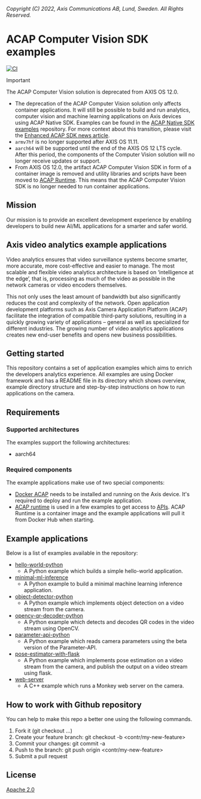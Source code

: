*Copyright (C) 2022, Axis Communications AB, Lund, Sweden. All Rights Reserved.*

# ACAP Computer Vision SDK examples

[![CI](https://github.com/AxisCommunications/acap-computer-vision-sdk-examples/actions/workflows/ci.yml/badge.svg)](https://github.com/AxisCommunications/acap-computer-vision-sdk-examples/actions/workflows/ci.yml)

> [!IMPORTANT]
> The ACAP Computer Vision solution is deprecated from AXIS OS 12.0.
>
> - The deprecation of the ACAP Computer Vision solution only affects container applications.
>   It will still be possible to build and run analytics, computer vision and machine learning applications on Axis devices using
>   ACAP Native SDK. Examples can be found in the
>   [ACAP Native SDK examples](https://github.com/AxisCommunications/acap-native-sdk-examples) repository.
>   For more context about this transition, please visit the [Enhanced ACAP SDK news article](https://www.axis.com/developer-community/news/enhanced-acap-sdk).
> - `armv7hf` is no longer supported after AXIS OS 11.11.
> - `aarch64` will be supported until the end of the AXIS OS 12 LTS cycle.
>   After this period, the components of the Computer Vision solution will no longer
>   receive updates or support.
> - From AXIS OS 12.0, the artifact ACAP Computer Vision SDK in form of a
>   container image is removed and utility libraries and scripts have been
>   moved to [ACAP Runtime](https://github.com/AxisCommunications/acap-runtime).
>   This means that the ACAP Computer Vision SDK is no longer needed to run container applications.

## Mission

Our mission is to provide an excellent development experience by enabling developers
to build new AI/ML applications for a smarter and safer world.

## Axis video analytics example applications

Video analytics ensures that video surveillance systems become smarter,
more accurate, more cost-effective and easier to manage. The most scalable
and flexible video analytics architecture is based on ‘intelligence at the
edge’, that is, processing as much of the video as possible in the network
cameras or video encoders themselves.

This not only uses the least amount of bandwidth but also significantly reduces
the cost and complexity of the network. Open application development platforms
such as Axis Camera Application Platform (ACAP) facilitate the integration of
compatible third-party solutions, resulting in a quickly growing variety of
applications – general as well as specialized for different industries. The
growing number of video analytics applications creates new end-user benefits
and opens new business possibilities.

## Getting started

This repository contains a set of application examples which aims to enrich the
developers analytics experience. All examples are using Docker framework and has a
README file in its directory which shows overview, example directory structure and
step-by-step instructions on how to run applications on the camera.

## Requirements

### Supported architectures

The examples support the following architectures:

* aarch64

### Required components

The example applications make use of two special components:

* [Docker ACAP](https://github.com/AxisCommunications/docker-acap) needs to be installed and running on the Axis device. It's required to deploy and run the example application.
* [ACAP runtime](https://github.com/AxisCommunications/acap-runtime) is used in a few examples to get access to [APIs](https://axiscommunications.github.io/acap-documentation/docs/api/computer-vision-sdk-apis.html). ACAP Runtime is a container image and the example applications will pull it from Docker Hub when starting.

## Example applications

Below is a list of examples available in the repository:

* [hello-world-python](./hello-world-python/)
  * A Python example which builds a simple hello-world application.
* [minimal-ml-inference](./minimal-ml-inference/)
  * A Python example to build a minimal machine learning inference application.
* [object-detector-python](./object-detector-python/)
  * A Python example which implements object detection on a
    video stream from the camera.
* [opencv-qr-decoder-python](./opencv-qr-decoder-python/)
  * A Python example which detects and decodes QR codes in the video stream using OpenCV.
* [parameter-api-python](./parameter-api-python/)
  * A Python example which reads camera parameters using the beta version of the Parameter-API.
* [pose-estimator-with-flask](./pose-estimator-with-flask/)
  * A Python example which implements pose estimation on a video stream from the camera, and publish the output on a video stream using flask.
* [web-server](./web-server/)
  * A C++ example which runs a Monkey web server on the camera.

## How to work with Github repository

You can help to make this repo a better one using the following commands.

1. Fork it (git checkout ...)
2. Create your feature branch: git checkout -b <contr/my-new-feature>
3. Commit your changes: git commit -a
4. Push to the branch: git push origin <contr/my-new-feature>
5. Submit a pull request

## License

[Apache 2.0](LICENSE)
